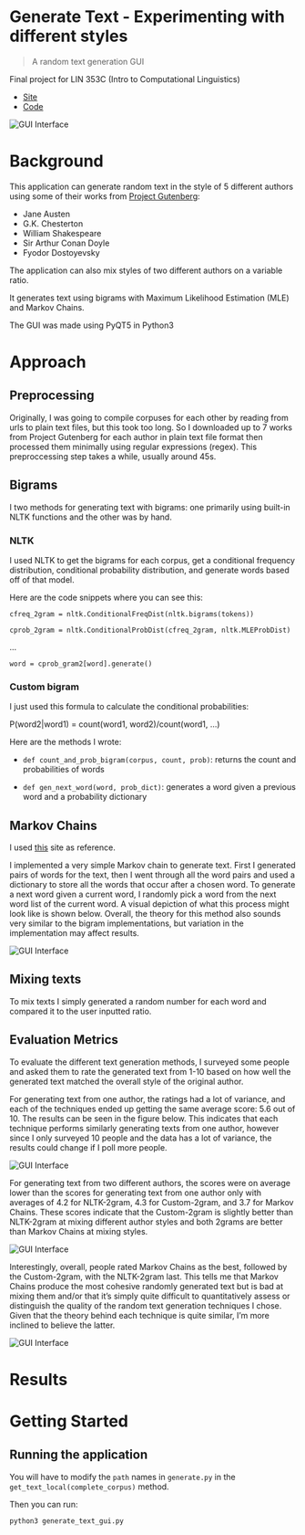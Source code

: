 # Generate Text - Experimenting with different styles

> A random text generation GUI

Final project for LIN 353C (Intro to Computational Linguistics)

* [Site](https://vivianistan.github.io/generate-text/#/)
* [Code](https://github.com/vivianistan/generate-text)


![GUI Interface](https://github.com/vivianistan/generate-text/blob/master/docs/Pics/gui.png "GUI Interface")


# Background
This application can generate random text in the style of 5 different authors using some of their works from [Project Gutenberg](http://www.gutenberg.org): 
* Jane Austen
* G.K. Chesterton
* William Shakespeare
* Sir Arthur Conan Doyle
* Fyodor Dostoyevsky

The application can also mix styles of two different authors on a variable ratio.

It generates text using bigrams with Maximum Likelihood Estimation (MLE) and Markov Chains.

The GUI was made using PyQT5 in Python3

# Approach

## Preprocessing
Originally, I was going to compile corpuses for each other by reading from urls to plain text files, but this took too long. So I downloaded up to 7 works from Project Gutenberg for each author in plain text file format then processed them minimally using regular expressions (regex). This preproccessing step takes a while, usually around 45s. 


## Bigrams
I two methods for generating text with bigrams: one primarily using built-in NLTK functions and the other was by hand. 

### NLTK

I used NLTK to get the bigrams for each corpus, get a conditional frequency distribution, conditional probability distribution, and generate words based off of that model.

Here are the code snippets where you can see this:

`cfreq_2gram = nltk.ConditionalFreqDist(nltk.bigrams(tokens))`

`cprob_2gram = nltk.ConditionalProbDist(cfreq_2gram, nltk.MLEProbDist)`

...

`word = cprob_gram2[word].generate()`

### Custom bigram
I just used this formula to calculate the conditional probabilities:

P(word2|word1) = count(word1, word2)/count(word1, ...)

Here are the methods I wrote:

* `def count_and_prob_bigram(corpus, count, prob)`: returns the count and probabilities of words

* `def gen_next_word(word, prob_dict)`: generates a word given a previous word and a probability dictionary

## Markov Chains
I used [this](https://towardsdatascience.com/simulating-text-with-markov-chains-in-python-1a27e6d13fc6) site as reference.

I implemented a very simple Markov chain to generate text. First I generated pairs of words for the text, then I went through all the word pairs and used a dictionary to store all the words that occur after a chosen word. To generate a next word given a current word, I randomly pick a word from the next word list of the current word. A visual depiction of what this process might look like is shown below. Overall, the theory for this method also sounds very similar to the bigram implementations, but variation in the implementation may affect results.

![GUI Interface](https://github.com/vivianistan/generate-text/blob/master/docs/Pics/markov-trump-graph.png "Markov Chain text generation example")


## Mixing texts
To mix texts I simply generated a random number for each word and compared it to the user inputted ratio. 

## Evaluation Metrics
To evaluate the different text generation methods, I surveyed some people and asked them to rate the generated text from 1-10 based on how well the generated text matched the overall style of the original author. 

For generating text from one author, the ratings had a lot of variance, and each of the techniques ended up getting the same average score: 5.6 out of 10. The results can be seen in the figure below. This indicates that each technique performs similarly generating texts from one author, however since I only surveyed 10 people and the data has a lot of variance, the results could change if I poll more people.

![GUI Interface](https://github.com/vivianistan/generate-text/blob/master/docs/Pics/graph1.png "Survey results for generating text from one author")

For generating text from two different authors, the scores were on average lower than the scores for generating text from one author only with averages of 4.2 for NLTK-2gram, 4.3 for Custom-2gram, and 3.7 for Markov Chains. These scores indicate that the Custom-2gram is slightly better than NLTK-2gram at mixing different author styles and both 2grams are better than Markov Chains at mixing styles.

![GUI Interface](https://github.com/vivianistan/generate-text/blob/master/docs/Pics/graph2.png "Survey results for generating text from two authors")

Interestingly, overall, people rated Markov Chains as the best, followed by the Custom-2gram, with the NLTK-2gram last. This tells me that Markov Chains produce the most cohesive randomly generated text but is bad at mixing them and/or that it’s simply quite difficult to quantitatively assess or distinguish the quality of the random text generation techniques I chose. Given that the theory behind each technique is quite similar, I’m more inclined to believe the latter.


![GUI Interface](https://github.com/vivianistan/generate-text/blob/master/docs/Pics/graph3.png "Survey results for overall technique quality")



# Results

# Getting Started
## Running the application
You will have to modify the `path` names in `generate.py` in the `get_text_local(complete_corpus)` method. 

Then you can run:

`python3 generate_text_gui.py`
